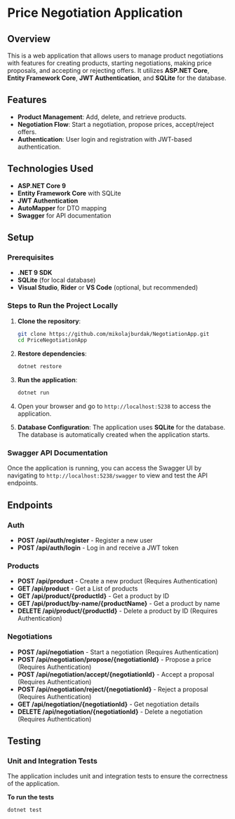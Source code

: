 # Price Negotiation Application

## Overview
This is a web application that allows users to manage product negotiations with features for creating products, starting negotiations, making price proposals, and accepting or rejecting offers. It utilizes **ASP.NET Core**, **Entity Framework Core**, **JWT Authentication**, and **SQLite** for the database.

## Features
- **Product Management**: Add, delete, and retrieve products.
- **Negotiation Flow**: Start a negotiation, propose prices, accept/reject offers.
- **Authentication**: User login and registration with JWT-based authentication.

## Technologies Used
- **ASP.NET Core 9**
- **Entity Framework Core** with SQLite
- **JWT Authentication**
- **AutoMapper** for DTO mapping
- **Swagger** for API documentation

## Setup

### Prerequisites
- **.NET 9 SDK**
- **SQLite** (for local database)
- **Visual Studio**, **Rider** or **VS Code** (optional, but recommended)

### Steps to Run the Project Locally

1. **Clone the repository**:
    ```bash
    git clone https://github.com/mikolajburdak/NegotiationApp.git
    cd PriceNegotiationApp
    ```

2. **Restore dependencies**:
    ```bash
    dotnet restore
    ```

3. **Run the application**:
    ```bash
    dotnet run
    ```

4. Open your browser and go to `http://localhost:5238` to access the application.

5. **Database Configuration**:
   The application uses **SQLite** for the database. The database is automatically created when the application starts.

### Swagger API Documentation

Once the application is running, you can access the Swagger UI by navigating to `http://localhost:5238/swagger` to view and test the API endpoints.

## Endpoints

### Auth
- **POST /api/auth/register** - Register a new user
- **POST /api/auth/login** - Log in and receive a JWT token

### Products
- **POST /api/product** - Create a new product (Requires Authentication)
- **GET /api/product** - Get a List of products
- **GET /api/product/{productId}** - Get a product by ID
- **GET /api/product/by-name/{productName}** - Get a product by name
- **DELETE /api/product/{productId}** - Delete a product by ID (Requires Authentication)

### Negotiations
- **POST /api/negotiation** - Start a negotiation (Requires Authentication)
- **POST /api/negotiation/propose/{negotiationId}** - Propose a price (Requires Authentication)
- **POST /api/negotiation/accept/{negotiationId}** - Accept a proposal (Requires Authentication)
- **POST /api/negotiation/reject/{negotiationId}** - Reject a proposal (Requires Authentication)
- **GET /api/negotiation/{negotiationId}** - Get negotiation details
- **DELETE /api/negotiation/{negotiationId}** - Delete a negotiation (Requires Authentication)

## Testing

### Unit and Integration Tests
The application includes unit and integration tests to ensure the correctness of the application.

**To run the tests**
```bash
dotnet test
```